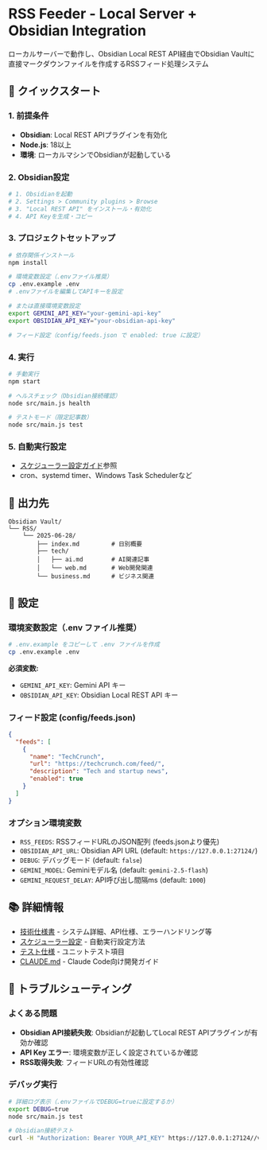 # RSS Feeder - Local Server + Obsidian Integration

ローカルサーバーで動作し、Obsidian Local REST API経由でObsidian Vaultに直接マークダウンファイルを作成するRSSフィード処理システム

## 🚀 クイックスタート

### 1. 前提条件
- **Obsidian**: Local REST APIプラグインを有効化
- **Node.js**: 18以上
- **環境**: ローカルマシンでObsidianが起動している

### 2. Obsidian設定
```bash
# 1. Obsidianを起動
# 2. Settings > Community plugins > Browse
# 3. "Local REST API" をインストール・有効化
# 4. API Keyを生成・コピー
```

### 3. プロジェクトセットアップ
```bash
# 依存関係インストール
npm install

# 環境変数設定（.envファイル推奨）
cp .env.example .env
# .envファイルを編集してAPIキーを設定

# または直接環境変数設定
export GEMINI_API_KEY="your-gemini-api-key"
export OBSIDIAN_API_KEY="your-obsidian-api-key"

# フィード設定（config/feeds.json で enabled: true に設定）
```

### 4. 実行
```bash
# 手動実行
npm start

# ヘルスチェック（Obsidian接続確認）
node src/main.js health

# テストモード（限定記事数）
node src/main.js test
```

### 5. 自動実行設定
- [スケジューラー設定ガイド](scheduler-setup.md)参照
- cron、systemd timer、Windows Task Schedulerなど

## 📁 出力先
```
Obsidian Vault/
└── RSS/
    └── 2025-06-28/
        ├── index.md         # 日別概要
        ├── tech/
        │   ├── ai.md        # AI関連記事
        │   └── web.md       # Web開発関連
        └── business.md      # ビジネス関連
```

## 🔧 設定

### 環境変数設定（.env ファイル推奨）
```bash
# .env.example をコピーして .env ファイルを作成
cp .env.example .env
```

**必須変数:**
- `GEMINI_API_KEY`: Gemini API キー
- `OBSIDIAN_API_KEY`: Obsidian Local REST API キー

### フィード設定 (config/feeds.json)
```json
{
  "feeds": [
    {
      "name": "TechCrunch",
      "url": "https://techcrunch.com/feed/",
      "description": "Tech and startup news",
      "enabled": true
    }
  ]
}
```

### オプション環境変数
- `RSS_FEEDS`: RSSフィードURLのJSON配列 (feeds.jsonより優先)
- `OBSIDIAN_API_URL`: Obsidian API URL (default: `https://127.0.0.1:27124/`)
- `DEBUG`: デバッグモード (default: `false`)
- `GEMINI_MODEL`: Geminiモデル名 (default: `gemini-2.5-flash`)
- `GEMINI_REQUEST_DELAY`: API呼び出し間隔ms (default: `1000`)

## 📚 詳細情報
- [技術仕様書](doc/doc.md) - システム詳細、API仕様、エラーハンドリング等
- [スケジューラー設定](doc/scheduler-setup.md) - 自動実行設定方法
- [テスト仕様](doc/test.md) - ユニットテスト項目
- [CLAUDE.md](CLAUDE.md) - Claude Code向け開発ガイド

## 🐛 トラブルシューティング

### よくある問題
- **Obsidian API接続失敗**: Obsidianが起動してLocal REST APIプラグインが有効か確認
- **API Key エラー**: 環境変数が正しく設定されているか確認
- **RSS取得失敗**: フィードURLの有効性確認

### デバッグ実行
```bash
# 詳細ログ表示（.envファイルでDEBUG=trueに設定するか）
export DEBUG=true
node src/main.js test

# Obsidian接続テスト
curl -H "Authorization: Bearer YOUR_API_KEY" https://127.0.0.1:27124//vault/
```
